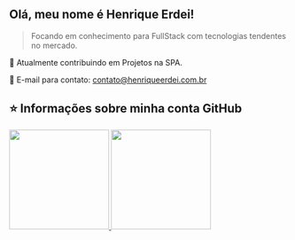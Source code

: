 ## Olá, meu nome é <strong>Henrique Erdei!</strong>

> Focando em conhecimento para FullStack com tecnologias tendentes no mercado.

🔭 Atualmente contribuindo em Projetos na SPA.

💬 E-mail para contato: contato@henriqueerdei.com.br


## ⭐ Informações sobre minha conta GitHub

<div>
<a href="https://github.com/seu-usuário-aqui">
<img height="180em" src="https://github-readme-stats.vercel.app/api/top-langs/?username=henriqueerdei&layout=compact&langs_count=7&theme=dracula"/>
<img height="180em" src="https://github-readme-stats.vercel.app/api?username=henriqueerdei&show_icons=true&theme=dracula&include_all_commits=true&count_private=true"/>
</div>
